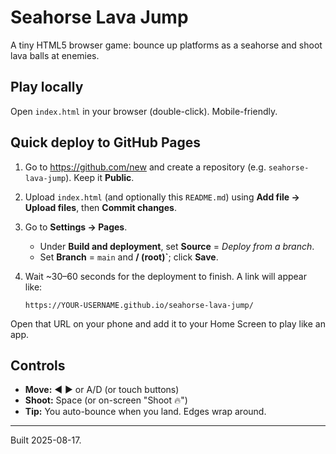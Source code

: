 # Seahorse Lava Jump

A tiny HTML5 browser game: bounce up platforms as a seahorse and shoot lava balls at enemies.

## Play locally
Open `index.html` in your browser (double-click). Mobile-friendly.

## Quick deploy to GitHub Pages

1. Go to https://github.com/new and create a repository (e.g. `seahorse-lava-jump`). Keep it **Public**.
2. Upload `index.html` (and optionally this `README.md`) using **Add file → Upload files**, then **Commit changes**.
3. Go to **Settings → Pages**.
   - Under **Build and deployment**, set **Source** = *Deploy from a branch*.
   - Set **Branch** = `main` and **/ (root)`**; click **Save**.
4. Wait ~30–60 seconds for the deployment to finish. A link will appear like:

   `https://YOUR-USERNAME.github.io/seahorse-lava-jump/`

Open that URL on your phone and add it to your Home Screen to play like an app.

## Controls
- **Move:** ◀ ▶ or A/D (or touch buttons)
- **Shoot:** Space (or on-screen "Shoot 🔥")
- **Tip:** You auto-bounce when you land. Edges wrap around.

---
Built 2025-08-17.
